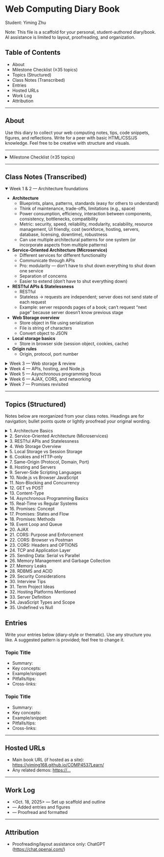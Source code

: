 # Web Computing Diary Book

Student: Yiming Zhu

Note: This file is a scaffold for your personal, student-authored diary/book. AI assistance is limited to layout, proofreading, and organization.

## Table of Contents

- About
- Milestone Checklist (≥35 topics)
 - Topics (Structured)
- Class Notes (Transcribed)
- Entries
- Hosted URLs
- Work Log
- Attribution

---

## About

Use this diary to collect your web computing notes, tips, code snippets, figures, and reflections. Write for a peer with basic HTML/CSS/JS knowledge. Feel free to be creative with structure and visuals.

---

<details class="note-group">
<summary>Milestone Checklist (≥35 topics)</summary>

- [ ] AI-powered security attacks
- [ ] Web security vulnerabilities
- [ ] Microservices “from zero to hero”
- [ ] From JavaScript to AI-powered drone control
- [ ] Web Computing for Games
- [ ] How I failed a web course yet I landed a software job at amazon :D
- [ ] Interview tips
- [ ] JS hoisting
- [ ] Closure
- [ ] Asynchronous programming
- [ ] Memory leak
- [ ] Classes in JS
- [ ] Web application architectural patterns
- [ ] Monolithic Architecture
- [ ] Layered (n-Tier) Architecture
- [ ] Microservices Architecture
- [ ] Event-Driven Architecture
- [ ] Serverless / Function-as-a-Service (FaaS)
- [ ] Model-View-Controller (MVC)
- [ ] Model-View-ViewModel (MVVM)
- [ ] Micro-Frontends
- [ ] Hexagonal Architecture (Ports & Adapters)
- [ ] Command Query Responsibility Segregation (CQRS)
- [ ] Tips on hosting pretrained AI models
- [ ] Promises, await, and async
- [ ] Fetch
- [ ] Defer
- [ ] Execution stack
- [ ] Public-key/private-key
- [ ] Content delivery network (CDN)
- [ ] Single sign-on
- [ ] Web push notifications
- [ ] HTML5 Canvas
- [ ] Cookies
- [ ] Session, JWT, httpOnly
- [ ] Local storage
- [ ] Web workers
- [ ] Injection attacks
- [ ] Web security best practices
- [ ] Encryption
- [ ] Hashing
- [ ] RDBMS
- [ ] CRUD
- [ ] 1:M
- [ ] M:M
- [ ] 1NF
- [ ] 2NF
- [ ] API-centric architectures
- [ ] Quick review of HTML/CSS/JavaScript
- [ ] ECMA 6 JavaScript, arrow functions, strict mode, ...
- [ ] Single threaded JS
- [ ] Hosting LLM models
- [ ] Choosing and maintaining hosting services
- [ ] Ajax calls in depth
- [ ] Creating secure RESTful APIs
- [ ] SSL public key/private key
- [ ] GET vs POST
 - [ ] oAuth and bearer token

</details>

---

## Class Notes (Transcribed)

<details class="note-group" open>
<summary>Week 1 &amp; 2 — Architecture foundations</summary>

- **Architecture**
  - Blueprints, plans, patterns, standards (easy for others to understand)
  - Think of maintenance, trade-offs, limitations (e.g., space)
  - Power consumption, efficiency, interaction between components, consistency, bottlenecks, compatibility
  - Metric: security, speed, reliability, modularity, scalability, resource management, UI friendly, cost (workforce, hosting, servers, database, licensing, downtime), robustness
  - Can use multiple architectural patterns for one system (or incorporate aspects from multiple patterns)
- **Service-Oriented Architecture (Microservice)**
  - Different services for different functionality
  - Communicate through APIs
  - Pro: modularity — don’t have to shut down everything to shut down one service
  - Separation of concerns
  - Easier to extend (don’t have to shut everything down)
- **RESTful APIs & Statelessness**
  - RESTful
  - Stateless → requests are independent; server does not send state of each request
  - Example: server responds pages of a book; can’t request “next page” because server doesn’t know previous stage
- **Web Storage overview**
  - Store object in file using serialization
  - File is string of characters
  - Convert object to JSON
- **Local storage basics**
  - Store in browser side (session object, cookies, cache)
- **Origin rules**
  - Origin, protocol, port number

</details>

<details class="note-group">
<summary>Week 3 — Web storage & review</summary>

- **Local storage**
  - Web storage → Local storage and Session storage
  - Web storages depend on the browser → max of ~10 MB across browsers
- **Cookies**
  - Cookies came before web storage; limited size (~4 kB)
  - Sent from client to website’s server with each request to that website
  - Cookies are popular for authentication
  - Cookies can be HTTP only → not available programmatically to JavaScript; only available to the browser
  - When you send a request, cookies are already included in the header
- **Security considerations**
  - Security: cookies or web storage — consider who can access
  - Web storages are only available to the same origin (same protocol, same port number, same domain)
- **Term project question**
  - Can AI agents make phone calls on your behalf using your voice? (is this feasible for the project)
- **JavaScript review**
  - Not defined and undefined are very different
  - `var` is function scoped; `let` and `const` are block scoped
  - 7 types: object, undefined, null, symbol, string, number, boolean [double check this]
  - Undefined is if you define a variable and do not give it a value (because JS can’t define a type based on value)
  - Can set something to null (means doesn’t have a valid value)
  - Bad practice to set something to undefined
  - Neither GET nor POST are inherently more secure than the other

</details>

<details class="note-group">
<summary>Week 4 — APIs, hosting, and Node.js</summary>

- **API server traits**
  - RESTful
  - Low cost, simpler, more secure, robust
  - Stateless → Request doesn’t depend on previous requests; all requests must be independent
  - Process at client side to make the server more lightweight
- **Interview tips**
  - Ask about what architecture they have used (because then you can share all your knowledge)
  - Think out loud
  - Put yourself in position of interviewers → try to come up with questions yourself
  - Always doubt
- **Hosting notes**
  - Hosting: Vercel, glowhost(?)
  - Server: A computer that can be accessed at any time (by internet)
  - Provides a service (e.g., email server)
- **Server-side scripting**
  - Server side scripting: JavaScript, Elixir, PHP, C#
  - JavaScript is good to focus on for job interview according to Amir and big companies won’t even care (except maybe SAP)
- **Node.js vs. browser JavaScript**
  - Can access files and database (Node.js)
  - JavaScript can’t make direct database requests
  - NodeJS is non-blocking → while NodeJS is running, it can let other applications run as well → non-blocking means asynchronous (equivalent)
- **GET and POST**
  - Body of POST is not in the history of browser and doesn’t get cached
  - You can technically use a GET request to store (not ideal)
  - Some things can only be done by POST because POST has no limit on data payload; GET has a limit (something below 1 MB)
- **Node.js tidbits**
  - `require` → imports all the exported functions from that module
  - `Content-Type`: "text/html"

</details>

<details class="note-group">
<summary>Week 5 — Asynchronous programming focus</summary>

- **Async mindset**
  - Asynchronous programming → How long will it take? No one knows
  - Define timeouts → enforces predictability on unpredictable functions
  - Need success and timeout responses for async actions
- **Real-time vs. regular systems**
  - Real-time: instantaneous (according to user), response time is calculated reliably, predictable, specific time constraint (even if that predictable is 2 minutes — so long)
- **Promise fundamentals**
  - In JavaScript, a function always returns something (returns undefined if no return value defined)
  - Async actions returning a Promise (of type object)
  - Promises invented to deal with async behaviour of internet
  - `async` keyword for function definition → boxes return value into a promise
  - `.then` after the function call to handle return function (not that old)
  - `await` to wait for response (modern)
  - There is a queue involved with async functions
- **ACID reminder**
  - ACID = Atomicity, Consistency, Isolations, Durability (important for payment transactions)
- **Memory management**
  - Memory management in JavaScript → garbage collection
  - How to create memory leaks in JavaScript: implicit global variables inside functions
- **Career and project notes**
  - Cracking code interviews
  - Term project → API service
  - AI: How to train a model; for a business
  - Security
  - Education → Current education system is not great

</details>

<details class="note-group">
<summary>Week 6 — AJAX, CORS, and networking</summary>

- **Timeline**
  - October 8, 2025
- **Sending data**
  - Long distance (e.g., here to Japan), we would send data in serial rather than parallel for synchronization
- **AJAX basics**
  - Asynchronous JavaScript and XML
  - Can be synchronous if you want it to, but that’s not what it’s meant for
  - Maybe you want to block a thread until a response is received (e.g., waiting for content to load on YouTube)
  - E.g., `Promise.all` (context note)
- **CORS**
  - CORS (Cross origin resource sharing)
  - Setting at the server side → server will only provide services to specific origins, set by developer
  - Does not block requests coming from address bar or PostMan, only from JavaScript
  - CORS regulations are set server side by the developer, executed by the browser
  - Browser knows because they are set in the header of the request
  - `Access-Control-Allow-Origin`: "*"
  - Prevent other origins from receiving service
  - With OPTIONS method we can read or retrieve the header response for the server
- **Networking context**
  - Uses TCP (handshake)
  - Web is in application layer
- **AI goals**
  - Learn how to fine-tune a model
  - Learn how to train a model
  - MCP

</details>

<details class="note-group">
<summary>Week 7 — Promises revisited</summary>

- **Timeline**
  - October 15, 2025
  - Important note: Milestone 1 of the project is now moved a week later! Yay
- **GET vs POST**
  - Major difference: the size of the request is limited for GET request, but for POST there is no limitation (response sizes are not limited)
- **Promise recap**
  - A promise has 3 statuses: pending, fulfilled, rejected
  - Pending: once the promise has been made
  - Fulfilled and rejected are mutually exclusive; both are settled statuses
  - `Promise()` is an object in JavaScript
  - `res` → for resolving the promise
  - `rej` → for rejecting the promise
  - `res` and `rej` are executed asynchronously and mutually exclusive
  - Calling an async function involves two stages: putting the function in the queue; fetching it and executing it
  - `Promise.resolve()` resolves a promise
- **Promise methods**
  - `.then`
  - `.catch(handleError)` is the same as `.then(null, handleError)`
  - `.finally`
- **Example notes**
  - Example 7 → Why does 3 get executed first?
  - Summary: The Promise is an object which has a method called `then`. When we create a function, we pass the executor function which takes 2 parameters: the resolve action function, the reject function action. The resolve and reject functions get executed asynchronously and are mutually exclusive (if resolve is executed then reject is not and vice versa)
  - There are default definitions for resolve and reject → we will get an “Uncaught reject/resolve” error message if we do not define ourselves

</details>

---

## Topics (Structured)

Notes below are reorganized from your class notes. Headings are for navigation; bullet points quote or lightly proofread your original wording.

<details class="topic">
<summary>1. Architecture Basics</summary>
- Blueprints, plans, patterns, standards (easy for others to understand)
- Think of maintenance, trade-offs, limitations (e.g., space)
- Power consumption, efficiency, interaction between components, consistency, bottlenecks, compatibility
- Metrics: security, speed, reliability, modularity, scalability, resource management, UI friendly, cost (workforce, hosting, servers, database, licensing, downtime), robustness
- Can use multiple architectural patterns for one system (or incorporate aspects from multiple patterns)

</details>

<details class="topic">
<summary>2. Service-Oriented Architecture (Microservices)</summary>
- Different services for different functionality
- Communicate through APIs
- Pro: modularity — don’t have to shut down everything to shut down one service
- Separation of concerns
- Easier to extend (don’t have to shut everything down)

</details>

<details class="topic">
<summary>3. RESTful APIs and Statelessness</summary>
- RESTful
- Stateless → requests are independent; server does not send state of each request
- Example: server responds pages of a book; can’t request “next page” because server doesn’t know previous state

</details>

<details class="topic">
<summary>4. Web Storage Overview</summary>
- Store object in file using serialization
- File is string of characters; convert object to JSON
- Store in browser side (session object, cookies, cache)

</details>

<details class="topic">
<summary>5. Local Storage vs Session Storage</summary>
- Web storage → Local storage and Session storage
- Web storages are only available to the same origin (same protocol, same port number, same domain)
</details>

<details class="topic">
<summary>6. Cookies and HTTP-only</summary>
- Cookies came before web storage; limited size (~4 kB)
- Sent from client to website’s server with each request to that website
- Cookies are popular for authentication
- Cookies can be HTTP only → not available to JavaScript; only to the browser
- When you send a request, cookies are already included in the header

</details>

<details class="topic">
<summary>7. Same-Origin (Protocol, Domain, Port)</summary>
- Origin, protocol, port number

</details>

<details class="topic">
<summary>8. Hosting and Servers</summary>
- Hosting: Vercel, glowhost(?)
- Server: a computer that can be accessed at any time (by internet)
- Provides a service (e.g., email server)

</details>

<details class="topic">
<summary>9. Server-Side Scripting Languages</summary>
- Server side scripting: JavaScript, Elixir, PHP, C#

</details>

<details class="topic">
<summary>10. Node.js vs Browser JavaScript</summary>
- NodeJS vs JavaScript
- Can access files and database (Node.js)
- JavaScript can’t connect directly to a database
- NodeJS is non-blocking → while NodeJS is running, it can let other applications run as well → non-blocking means asynchronous (equivalent)

</details>

<details class="topic">
<summary>11. Non-Blocking and Concurrency</summary>
- Do things at the same time for async workflows (concurrency)
</details>

<details class="topic">
<summary>12. GET vs POST</summary>
- Body of POST is not in the history of browser and doesn’t get cached
- You can technically use a GET request to store (not ideal)
- Some things can only be done by POST because POST has no limit on data payload; GET has a limit (something below 1 MB)
- Neither GET nor POST is inherently “more secure”

- PUT and idempotency:
  - Idempotent means repeating the same request leaves the resource state unchanged beyond the first application.
  - PUT replaces the resource at the target URI with the sent representation; repeating the same PUT doesn’t create duplicates or additional changes.
  - Safe to retry: clients can retry a failed/suspect PUT without extra side effects.
  - Not “safe”: the first PUT modifies state. GET is safe; PUT is not, but it is idempotent.
  - Contrast: POST is not idempotent; repeating POST may create multiple resources or repeat actions.
  - Nuance: responses can differ (e.g., first 201 Created, later 200/204). PATCH may or may not be idempotent depending on the operation.

</details>

<details class="topic">
<summary>13. Content-Type</summary>
- Content-Type: "text/html"

</details>

<details class="topic">
<summary>14. Asynchronous Programming Basics</summary>
- How long will it take? No one knows → asynchronous
- We should define timeouts → enforces predictability on unpredictable functions
- We need two types of responses for async actions: success and timeout
- In JavaScript, a function always returns something (returns undefined if no return value defined)

</details>

<details class="topic">
<summary>15. Real-Time vs Regular Systems</summary>
- Real-time system: instantaneous (according to user), response time is calculated reliably, predictable, and specific time constraint (even if 2 minutes — so long)

</details>

<details class="topic">
<summary>16. Promises: Concept</summary>
- Async actions returning a Promise (of type object)
- Promises invented to deal with async behaviour of internet

```js
// Your own Promise example goes here.
// Keep it short (5–12 lines) and annotate briefly.
// Example idea: create a Promise and consume it with then/await.
async function fetchJSON(url) {
  const res = await fetch(url);
  if (!res.ok) throw new Error(`HTTP ${res.status}`);
  return res.json();
}
```

Note — Microtasks vs setTimeout
- `.then/.catch/.finally` callbacks run in the microtask queue.
- `setTimeout(fn, 0)` runs in the macrotask (task) queue.
- Microtasks run before the next macrotask, so `.then` runs before `setTimeout(…,0)`.

```js
console.log('A');
Promise.resolve().then(() => console.log('microtask'));
setTimeout(() => console.log('macrotask'), 0);
console.log('B');
// Order: A, B, microtask, macrotask
```

Note — Promise.resolve return value and timing
- `Promise.resolve(10)` returns a Promise already fulfilled with value `10` (not the number itself).
- Access the value via `.then(...)` or `await`.
- Handlers run on the microtask queue, after current synchronous code.
- Identity/flattening: if you pass a Promise, it returns the same Promise; thenables are assimilated.

```js
const p = Promise.resolve(10);
p.then(v => console.log('resolved to:', v)); // 10 (async)
console.log('sync first');                    // prints before the then above

const existing = Promise.resolve('x');
console.log('same reference:', Promise.resolve(existing) === existing); // true

// Thenable assimilation
Promise.resolve({ then(r){ r(99); } })
  .then(v => console.log('thenable:', v)); // 99

// Using await
(async () => {
  const v = await Promise.resolve(10);
  console.log('await value:', v); // 10
})();
```

</details>

<details class="topic">
<summary>17. Promises: States and Flow</summary>
- A promise has 3 statuses: pending, fulfilled, rejected
- Fulfilled and rejected are mutually exclusive; both are settled statuses
- There are default definitions for resolve and reject → “Uncaught reject/resolve” if not defined

</details>

<details class="topic">
<summary>18. Promises: Methods</summary>
- async keyword (function definition) → boxes return value into a promise
- .then after the function call to handle return
- await to wait for response (modern)
- .catch → .catch(handleError) is the same as .then(null, handleError)
 - .finally
 - Promise.resolve (static):
   - Static method on the Promise constructor (not on instances).
   - Normalizes any value/thenable into a Promise and flattens nested Promises.
   - Different from the executor’s `resolve` parameter in `new Promise((resolve, reject) => ...)`.
   - Great for starting a chain: `Promise.resolve(x).then(...)`.
   - Equivalent but heavier: `new Promise(r => r(x))`.
   - Quick checks: `typeof Promise.resolve === 'function'`; there is no `p.resolve` on a promise instance.

```js
// Promise.resolve examples (normalize & flatten)
Promise.resolve(42).then(v => console.log('value:', v));                        // 42
Promise.resolve(Promise.resolve(5)).then(v => console.log('flattened:', v));    // 5

// Start a chain from a value
Promise.resolve(10)
  .then(v => v * 2)
  .then(v => v + 1)
  .then(v => console.log('chain:', v));                                         // 21

// Equivalent but heavier than Promise.resolve
new Promise(r => r(7)).then(v => console.log('new Promise:', v));               // 7
```

</details>

<details class="topic">
<summary>19. Event Loop and Queue</summary>
- There is a queue involved with async functions
- Calling an async function involves two stages: putting the function in the queue; fetching it and executing it

</details>

<details class="topic">
<summary>20. AJAX</summary>
- AJAX: Asynchronous JavaScript and XML
- Can be synchronous if you want it to, but that’s not what it’s meant for
- Maybe you want to block a thread until a response is received (e.g., waiting for content to load on YouTube)

</details>

<details class="topic">
<summary>21. CORS: Purpose and Enforcement</summary>
- CORS (Cross-Origin Resource Sharing)
- Setting at the server side → server will only provide services to specific origins, set by developer
- Does not block requests coming from address bar or Postman, only from JavaScript (browser-enforced)

</details>

<details class="topic">
<summary>22. CORS: Browser vs Postman</summary>
- CORS does not block requests coming from the address bar or Postman
- CORS restrictions apply to browser-executed JavaScript

</details>

<details class="topic">
<summary>23. CORS: Headers and OPTIONS</summary>
- Browser knows because headers are in the response
- Header: Access-Control-Allow-Origin: "*"
- Prevent other origins from receiving service
- With OPTIONS method we can read or retrieve the header response for the server (preflight)

</details>

<details class="topic">
<summary>24. TCP and Application Layer</summary>
- Uses TCP (handshake)
- Web is in the application layer

</details>

<details class="topic">
<summary>25. Sending Data: Serial vs Parallel</summary>
- Long distance (e.g., here to Japan), send data in serial rather than parallel for synchronization

</details>

<details class="topic">
<summary>26. Memory Management and Garbage Collection</summary>
- Memory management in JavaScript → garbage collection

</details>

<details class="topic">
<summary>27. Memory Leaks</summary>
- How to create memory leaks in JavaScript: implicit global variables inside functions

</details>

<details class="topic">
<summary>28. RDBMS and ACID</summary>
- ACID = Atomicity, Consistency, Isolation, Durability
- Important for payment transactions

</details>

<details class="topic">
<summary>29. Security Considerations</summary>
- Security: cookies or web storage — consider who can access

</details>

<details class="topic">
<summary>30. Interview Tips</summary>
- Ask about what architecture they have used
- Think out loud
- Put yourself in position of interviewers → try to come up with questions yourself
- Always doubt

</details>

<details class="topic">
<summary>31. Term Project Ideas</summary>
- Create a crossword puzzle game, use AI to give the hints.
- Term project → API service

</details>

<details class="topic">
<summary>32. Hosting Platforms Mentioned</summary>
- Vercel, glowhost(?)

</details>

<details class="topic">
<summary>33. Server Definition</summary>
- A server provides a service and is accessible (by internet) 

</details>

<details class="topic">
<summary>34. JavaScript Types and Scope</summary>
- var is function-scoped; let and const are block-scoped
- 7 types: object, undefined, null, symbol, string, number, boolean [double check]

</details>

<details class="topic">
<summary>35. Undefined vs Null</summary>
  - Undefined: variable defined without a value
  - Null: set to no valid value; bad practice to set something to undefined

</details>

## Entries

Write your entries below (diary-style or thematic). Use any structure you like. A suggested pattern is provided; feel free to change it.

### Topic Title
- Summary: <your words>
- Key concepts: <bullets>
- Example/snippet: <your own code>
- Pitfalls/tips: <bullets>
- Cross-links: <related topics>

### Topic Title
- Summary: <your words>
- Key concepts: <bullets>
- Example/snippet: <your own code>
- Pitfalls/tips: <bullets>
- Cross-links: <related topics>

---

## Hosted URLs

- Main book URL (if hosted as a site): https://yiming168.github.io/COMP4537Learn/
- Any related demos: <https://...>

---

## Work Log

- <Oct. 18, 2025> — Set up scaffold and outline
- <Date> — Added entries and figures
- <Date> — Proofread and formatted

---

## Attribution

- Proofreading/layout assistance only: ChatGPT (https://chat.openai.com/)
